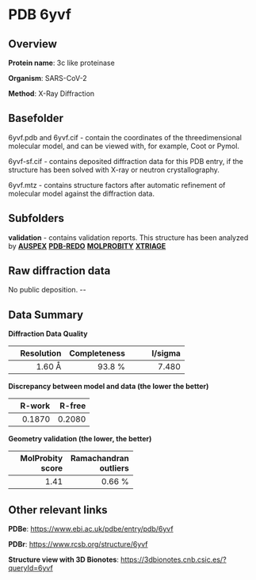 # PDB 6yvf

## Overview

**Protein name**: 3c like proteinase

**Organism**: SARS-CoV-2

**Method**: X-Ray Diffraction

## Basefolder

6yvf.pdb and 6yvf.cif - contain the coordinates of the threedimensional molecular model, and can be viewed with, for example, Coot or Pymol.

6yvf-sf.cif - contains deposited diffraction data for this PDB entry, if the structure has been solved with X-ray or neutron crystallography.

6yvf.mtz - contains structure factors after automatic refinement of molecular model against the diffraction data.

## Subfolders





**validation** - contains validation reports. This structure has been analyzed by [**AUSPEX**](https://github.com/thorn-lab/coronavirus_structural_task_force/tree/master/pdb/3c_like_proteinase/SARS-CoV-2/6yvf/validation/auspex) [**PDB-REDO**](https://github.com/thorn-lab/coronavirus_structural_task_force/tree/master/pdb/3c_like_proteinase/SARS-CoV-2/6yvf/validation/pdb-redo) [**MOLPROBITY**](https://github.com/thorn-lab/coronavirus_structural_task_force/tree/master/pdb/3c_like_proteinase/SARS-CoV-2/6yvf/validation/molprobity) [**XTRIAGE**](https://github.com/thorn-lab/coronavirus_structural_task_force/blob/master/pdb/3c_like_proteinase/SARS-CoV-2/6yvf/validation/Xtriage_output.log) 

## Raw diffraction data

No public deposition. --<br> 

## Data Summary
**Diffraction Data Quality**

|   | Resolution | Completeness| I/sigma |
|---|-------------:|----------------:|--------------:|
|   |1.60 Å|93.8  %|<img width=50/>7.480|

**Discrepancy between model and data (the lower the better)**

|   | **R-work**| **R-free**   
|---|-------------:|----------------:|           
||  0.1870|  0.2080|

**Geometry validation (the lower, the better)**

|   |**MolProbity<br>score**| **Ramachandran<br>outliers** 
|---|-------------:|----------------:|
||  1.41|  0.66 %|

 

 



## Other relevant links 
**PDBe**:  https://www.ebi.ac.uk/pdbe/entry/pdb/6yvf
 
**PDBr**: https://www.rcsb.org/structure/6yvf 

**Structure view with 3D Bionotes**: https://3dbionotes.cnb.csic.es/?queryId=6yvf


